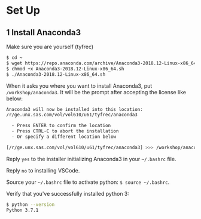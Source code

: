 # Set Up
## 1 Install Anaconda3
Make sure you are yourself (tyfrec)
```sh
$ cd ~
$ wget https://repo.anaconda.com/archive/Anaconda3-2018.12-Linux-x86_64.sh
$ chmod +x Anaconda3-2018.12-Linux-x86_64.sh
$ ./Anaconda3-2018.12-Linux-x86_64.sh
```
When it asks you where you want to install Anaconda3, put `/workshop/anaconda3`. It will be the prompt after accepting the license like below:
```sh
Anaconda3 will now be installed into this location:
/r/ge.unx.sas.com/vol/vol610/u61/tyfrec/anaconda3

  - Press ENTER to confirm the location
  - Press CTRL-C to abort the installation
  - Or specify a different location below

[/r/ge.unx.sas.com/vol/vol610/u61/tyfrec/anaconda3] >>> /workshop/anaconda3
```
Reply `yes` to the installer initializing Anaconda3 in your `~/.bashrc` file.

Reply `no` to installing VSCode.

Source your `~/.bashrc` file to activate python: `$ source ~/.bashrc`.

Verify that you've successfully installed python 3:
```sh
$ python --version
Python 3.7.1
```